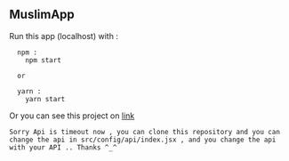 ## MuslimApp

Run this app (localhost) with :

```
  npm :
    npm start

  or

  yarn :
    yarn start
```

Or you can see this project on [link](https://muslimapp.netlify.com)

```
Sorry Api is timeout now , you can clone this repository and you can change the api in src/config/api/index.jsx , and you change the api with your API .. Thanks ^_^
```
